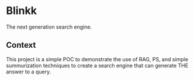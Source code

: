 # Blinkk

The next generation search engine.

## Context

This project is a simple POC to demonstrate the use of RAG, PS, and simple summurization techniques to create a search engine that can generate THE answer to a query.
